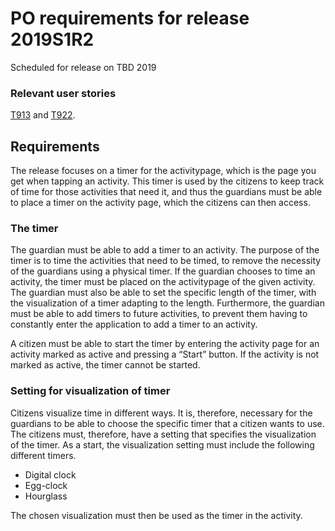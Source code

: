 # PO requirements for release 2019S1R2

Scheduled for release on TBD 2019

### Relevant user stories
[T913](http://web.giraf.cs.aau.dk/T913) and [T922](http://web.giraf.cs.aau.dk/T922).

## Requirements
The release focuses on a timer for the activitypage, which is the page you get when tapping an activity. This timer is used by the citizens to keep track of time for those activities that need it, and thus the guardians must be able to place a timer on the activity page, which the citizens can then access.

### The timer
The guardian must be able to add a timer to an activity. The purpose of the timer is to time the activities that need to be timed, to remove the necessity of the guardians using a physical timer. If the guardian chooses to time an activity, the timer must be placed on the activitypage of the given activity. The guardian must also be able to set the specific length of the timer, with the visualization of a timer adapting to the length. Furthermore, the guardian must be able to add timers to future activities, to prevent them having to constantly enter the application to add a timer to an activity.

A citizen must be able to start the timer by entering the activity page for an activity marked as active and pressing a “Start” button. If the activity is not marked as active, the timer cannot be started.

### Setting for visualization of timer
Citizens visualize time in different ways. It is, therefore, necessary for the guardians to be able to choose the specific timer that a citizen wants to use. The citizens must, therefore, have a setting that specifies the visualization of the timer. As a start, the visualization setting must include the following different timers.
- Digital clock
- Egg-clock 
- Hourglass

The chosen visualization must then be used as the timer in the activity.
